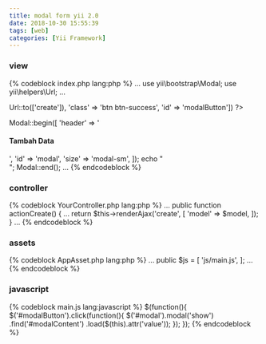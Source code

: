 ```yaml
---
title: modal form yii 2.0
date: 2018-10-30 15:55:39
tags: [web]
categories: [Yii Framework]
---
```


### view

{% codeblock index.php lang:php %}
...
use yii\bootstrap\Modal;
use yii\helpers\Url;
...
<?= Html::button('Tambah Data', ['value' => Url::to(['create']), 
'class' => 'btn btn-success', 'id' => 'modalButton']) ?>

Modal::begin([
    'header' => '<h4>Tambah Data</h4>',
    'id' => 'modal',
    'size' => 'modal-sm',
]);
echo "<div id='modalContent'></div>";
Modal::end();
...
{% endcodeblock %}

<!-- more -->
### controller

{% codeblock YourController.php lang:php %}
...
public function actionCreate()
{
    ...
    return $this->renderAjax('create', [
        'model' => $model,
    ]);
}
...
{% endcodeblock %}


### assets

{% codeblock AppAsset.php lang:php %}
...
public $js = [
    'js/main.js',
];
...
{% endcodeblock %}

### javascript
{% codeblock main.js lang:javascript %}
$(function(){
	$('#modalButton').click(function(){
		$('#modal').modal('show')
		.find('#modalContent')
		.load($(this).attr('value'));
	});
});
{% endcodeblock %}